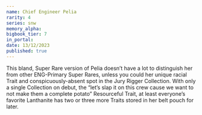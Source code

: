 ```yaml
---
name: Chief Engineer Pelia
rarity: 4
series: snw
memory_alpha:
bigbook_tier: 7
in_portal:
date: 13/12/2023
published: true
---
```


This bland, Super Rare version of Pelia doesn’t have a lot to distinguish her from other ENG-Primary Super Rares, unless you could her unique racial Trait and conspicuously-absent spot in the Jury Rigger Collection. With only a single Collection on debut, the “let’s slap it on this crew cause we want to not make them a complete potato” Resourceful Trait, at least everyone’s favorite Lanthanite has two or three more Traits stored in her belt pouch for later.
